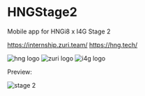 # HNGStage2
Mobile app for HNGi8 x I4G Stage 2



https://internship.zuri.team/
https://hng.tech/

![hng logo](https://user-images.githubusercontent.com/72460215/130169639-02a25fff-270d-4143-8840-b0a03d54f61b.png)
![zuri logo](https://user-images.githubusercontent.com/72460215/130169952-1cbbe518-321e-40fd-af2b-5e50dcaba4f6.png)
![i4g logo](https://user-images.githubusercontent.com/72460215/130169659-06880c26-9c43-4be1-8fe7-94f92c6d31a9.png)



Preview: 

![stage 2](https://user-images.githubusercontent.com/72460215/130167118-727ae7da-aeb1-49d4-9fe9-26ae70224c22.gif)
